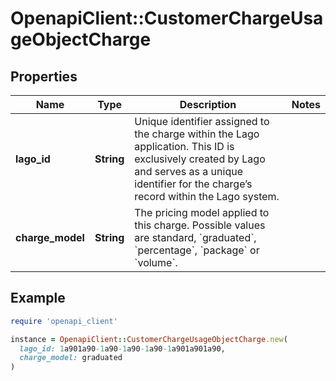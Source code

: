 # OpenapiClient::CustomerChargeUsageObjectCharge

## Properties

| Name | Type | Description | Notes |
| ---- | ---- | ----------- | ----- |
| **lago_id** | **String** | Unique identifier assigned to the charge within the Lago application. This ID is exclusively created by Lago and serves as a unique identifier for the charge’s record within the Lago system. |  |
| **charge_model** | **String** | The pricing model applied to this charge. Possible values are standard, &#x60;graduated&#x60;, &#x60;percentage&#x60;, &#x60;package&#x60; or &#x60;volume&#x60;. |  |

## Example

```ruby
require 'openapi_client'

instance = OpenapiClient::CustomerChargeUsageObjectCharge.new(
  lago_id: 1a901a90-1a90-1a90-1a90-1a901a901a90,
  charge_model: graduated
)
```

